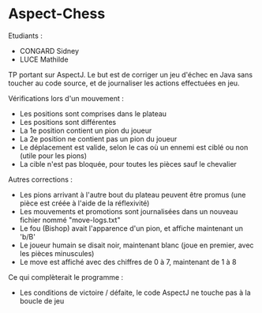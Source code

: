 
# Aspect-Chess

Etudiants :

 - CONGARD Sidney
 - LUCE Mathilde  

TP portant sur AspectJ. Le but est de corriger un jeu d'échec en Java sans toucher au code source,
et de journaliser les actions effectuées en jeu.

Vérifications lors d'un mouvement :

 - Les positions sont comprises dans le plateau
 - Les positions sont différentes
 - La 1e position contient un pion du joueur
 - La 2e position ne contient pas un pion du joueur
 - Le déplacement est valide, selon le cas où un ennemi est ciblé ou non (utile pour les pions)
 - La cible n'est pas bloquée, pour toutes les pièces sauf le chevalier

Autres corrections :
 
 - Les pions arrivant à l'autre bout du plateau peuvent être promus (une pièce est créée à l'aide
   de la réflexivité)
 - Les mouvements et promotions sont journalisées dans un nouveau fichier nommé "move-logs.txt"
 - Le fou (Bishop) avait l'apparence d'un pion, et affiche maintenant un 'b/B'
 - Le joueur humain se disait noir, maintenant blanc (joue en premier, avec les pièces minuscules)
 - Le move est affiché avec des chiffres de 0 à 7, maintenant de 1 à 8

Ce qui complèterait le programme :

 - Les conditions de victoire / défaite, le code AspectJ ne touche pas à la boucle de jeu
